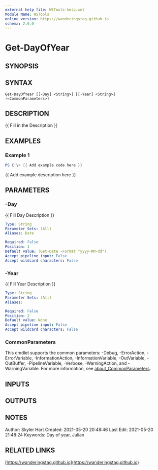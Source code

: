 ```yaml
---
external help file: WSTools-help.xml
Module Name: WSTools
online version: https://wanderingstag.github.io
schema: 2.0.0
---
```


# Get-DayOfYear

## SYNOPSIS

## SYNTAX

```
Get-DayOfYear [[-Day] <String>] [[-Year] <String>] [<CommonParameters>]
```

## DESCRIPTION
{{ Fill in the Description }}

## EXAMPLES

### Example 1
```powershell
PS C:\> {{ Add example code here }}
```

{{ Add example description here }}

## PARAMETERS

### -Day
{{ Fill Day Description }}

```yaml
Type: String
Parameter Sets: (All)
Aliases: Date

Required: False
Position: 1
Default value: (Get-Date -Format "yyyy-MM-dd")
Accept pipeline input: False
Accept wildcard characters: False
```

### -Year
{{ Fill Year Description }}

```yaml
Type: String
Parameter Sets: (All)
Aliases:

Required: False
Position: 2
Default value: None
Accept pipeline input: False
Accept wildcard characters: False
```

### CommonParameters
This cmdlet supports the common parameters: -Debug, -ErrorAction, -ErrorVariable, -InformationAction, -InformationVariable, -OutVariable, -OutBuffer, -PipelineVariable, -Verbose, -WarningAction, and -WarningVariable. For more information, see [about_CommonParameters](http://go.microsoft.com/fwlink/?LinkID=113216).

## INPUTS

## OUTPUTS

## NOTES
Author: Skyler Hart
Created: 2021-05-20 20:48:46
Last Edit: 2021-05-20 21:48:24
Keywords: Day of year, Julian

## RELATED LINKS

[https://wanderingstag.github.io](https://wanderingstag.github.io)

